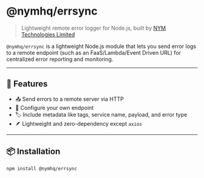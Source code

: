 # @nymhq/errsync

> Lightweight remote error logger for Node.js, built by [NYM Technologies Limited](https://thisisnym.com)

`@nymhq/errsync` is a lightweight Node.js module that lets you send error logs to a remote endpoint (such as an FaaS/Lambda/Event Driven URL) for centralized error reporting and monitoring.

---

## 🚀 Features

- 📤 Send errors to a remote server via HTTP
- 🔧 Configure your own endpoint
- 🏷️ Include metadata like tags, service name, payload, and error type
- 🪶 Lightweight and zero-dependency except `axios`

---

## 📦 Installation

```bash
npm install @nymhq/errsync
```
